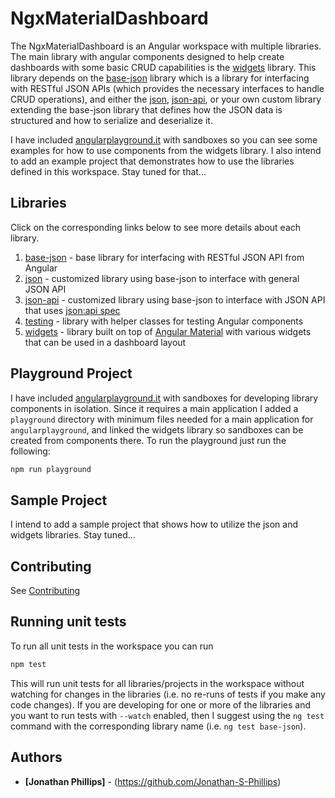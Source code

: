 # NgxMaterialDashboard

The NgxMaterialDashboard is an Angular workspace with multiple libraries. The main library with angular components designed to help create dashboards with some basic CRUD capabilities is the [widgets](widgets) library. This library depends on the [base-json](base-json) library which is a library for interfacing with RESTful JSON APIs (which provides the necessary interfaces to handle CRUD operations), and either the [json](json), [json-api](json-api), or your own custom library extending the base-json library that defines how the JSON data is structured and how to serialize and deserialize it.

I have included [angularplayground.it](https://angularplayground.it) with sandboxes so you can see some examples for how to use components from the widgets library. I also intend to add an example project that demonstrates how to use the libraries defined in this workspace. Stay tuned for that... 

## Libraries

Click on the corresponding links below to see more details about each library.

1. [base-json](base-json) - base library for interfacing with RESTful JSON API from Angular
2. [json](json) - customized library using base-json to interface with general JSON API
3. [json-api](json-api) - customized library using base-json to interface with JSON API that uses [json:api spec](https://jsonapi.org)
4. [testing](testing) - library with helper classes for testing Angular components
5. [widgets](widgets) - library built on top of  [Angular Material](https://material.angular.io) with various widgets that can be used in a dashboard layout

## Playground Project

I have included [angularplayground.it](https://angularplayground.it) with sandboxes for developing library components in isolation. Since it requires a main application I added a `playground` directory with minimum files needed for a main application for `angularplayground`, and linked the widgets library so sandboxes can be created from components there. To run the playground just run the following:

```bash
npm run playground
```

## Sample Project

I intend to add a sample project that shows how to utilize the json and widgets libraries. Stay tuned...

## Contributing

See [Contributing](CONTRIBUTING.md)

## Running unit tests

To run all unit tests in the workspace you can run

```bash
npm test
```

This will run unit tests for all libraries/projects in the workspace without watching for changes in the libraries (i.e. no re-runs of tests if you make any code changes). If you are developing for one or more of the libraries and you want to run tests with `--watch` enabled, then I suggest using the `ng test` command with the corresponding library name (i.e. `ng test base-json`).

## Authors

* **[Jonathan Phillips]** - (https://github.com/Jonathan-S-Phillips)
